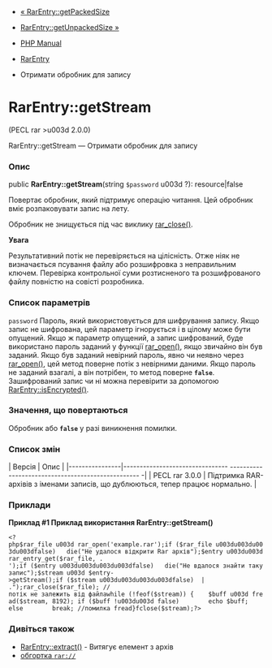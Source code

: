 - [« RarEntry::getPackedSize](rarentry.getpackedsize.md)
- [RarEntry::getUnpackedSize »](rarentry.getunpackedsize.md)

- [PHP Manual](index.md)
- [RarEntry](class.rarentry.md)
- Отримати обробник для запису

# RarEntry::getStream

(PECL rar \>u003d 2.0.0)

RarEntry::getStream — Отримати обробник для запису

### Опис

public **RarEntry::getStream**(string `$password` u003d ?): resource\|false

Повертає обробник, який підтримує операцію читання. Цей обробник
вміє розпаковувати запис на лету.

Обробник не знищується під час виклику
[rar_close()](rararchive.close.md).

**Увага**

Результативний потік не перевіряється на цілісність. Отже ніяк
не визначається псування файлу або розшифровка з неправильним ключем. Перевірка
контрольної суми розтисненого та розшифрованого файлу повністю на совісті
розробника.

### Список параметрів

`password`
Пароль, який використовується для шифрування запису. Якщо запис не
шифрована, цей параметр ігнорується і в цілому може бути опущений.
Якщо ж параметр опущений, а запис шифрований, буде використано пароль
заданий у функції [rar_open()](rararchive.open.md), якщо звичайно він
був заданий. Якщо був заданий невірний пароль, явно чи неявно через
[rar_open()](rararchive.open.md), цей метод поверне потік з невірними
даними. Якщо пароль не заданий взагалі, а він потрібен, то метод поверне
**`false`**. Зашифрований запис чи ні можна перевірити за допомогою
[RarEntry::isEncrypted()](rarentry.isencrypted.md).

### Значення, що повертаються

Обробник або **`false`** у разі виникнення помилки.

### Список змін

| Версія | Опис |
|----------------|-------------------------------- -------------------------------------------------- -|
| PECL rar 3.0.0 | Підтримка RAR-архівів з іменами записів, що дублюються, тепер працює нормально. |

### Приклади

**Приклад #1 Приклад використання **RarEntry::getStream()****

` <?php$rar_file u003d rar_open('example.rar');if ($rar_file u003du003du003du003dfalse)   die("Не удалося відкрити Rar архів");$entry u003du003drar_entry_get($rar_file, . ');if ($entry u003du003du003du003dfalse)   die("Не вдалося знайти таку запис");$stream u003d $entry->getStream();if ($stream u003du003du003du003dfalse)  | .");rar_close($rar_file); //потік не залежить від файлаwhile (!feof($stream)) {    $buff u003d fread($stream, 8192); if ($buff !u003du003d false)        echo $buff; else        break; //помилка fread}fclose($stream);?> `

### Дивіться також

- [RarEntry::extract()](rarentry.extract.md) - Витягує елемент з
архів
- [обгортка `rar://`](wrappers.rar.md)
